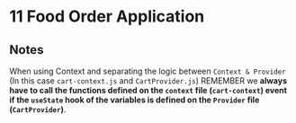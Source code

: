 # 11 Food Order Application

## Notes

When using Context and separating the logic between `Context & Provider` (In this case `cart-context.js` and `CartProvider.js`) REMEMBER we **always have to call the functions defined on the `context` file (`cart-context`) event if the `useState` hook of the variables is defined on the `Provider` file (`CartProvider`)**.